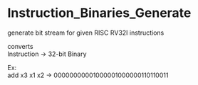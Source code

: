 # Instruction_Binaries_Generate
generate bit stream for given RISC RV32I instructions     

converts     
Instruction -> 32-bit Binary

Ex:    
add x3 x1 x2  ->  00000000001000001000000110110011